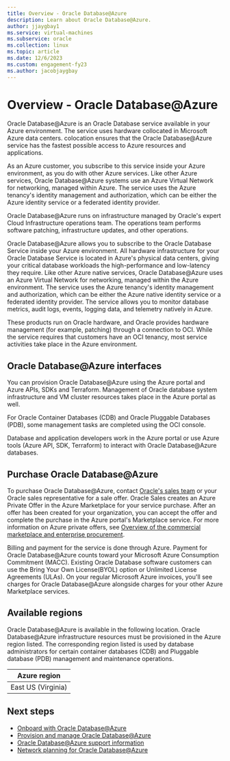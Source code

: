 ```yaml
---
title: Overview - Oracle Database@Azure 
description: Learn about Oracle Database@Azure.
author: jjaygbay1
ms.service: virtual-machines
ms.subservice: oracle
ms.collection: linux
ms.topic: article
ms.date: 12/6/2023
ms.custom: engagement-fy23
ms.author: jacobjaygbay
---
```



# Overview - Oracle Database@Azure 

Oracle Database@Azure is an Oracle Database service available in your Azure environment. The service uses hardware collocated in Microsoft Azure data centers. colocation ensures that the Oracle Database@Azure service has the fastest possible access to Azure resources and applications.

As an Azure customer, you subscribe to this service inside your Azure environment, as you do with other Azure services. Like other Azure services, Oracle Database@Azure systems use an Azure Virtual Network  for networking, managed within Azure. The service uses the Azure tenancy's identity management and authorization, which can be either the Azure identity service or a federated identity provider.

Oracle Database@Azure runs on infrastructure managed by Oracle's expert Cloud Infrastructure operations team. The operations team performs software patching, infrastructure updates, and other operations.

Oracle Database@Azure allows you to subscribe to the Oracle Database Service inside your Azure environment. All hardware infrastructure for your Oracle Database Service is located in Azure's physical data centers, giving your critical database workloads the high-performance and low-latency they require. Like other Azure native services, Oracle Database@Azure uses an Azure Virtual Network for networking, managed within the Azure environment. The service uses the Azure tenancy's identity management and authorization, which can be either the Azure native identity service or a federated identity provider. The service allows you to monitor database metrics, audit logs, events, logging data, and telemetry natively in Azure.

These products run on Oracle hardware, and Oracle provides hardware management (for example, patching) through a connection to OCI. While the service requires that customers have an OCI tenancy, most service activities take place in the Azure environment.

## Oracle Database@Azure interfaces 

You can provision Oracle Database@Azure using the Azure portal and Azure APIs, SDKs and Terraform. Management of Oracle database system infrastructure and VM cluster resources takes place in the Azure portal as well.

For Oracle Container Databases (CDB) and Oracle Pluggable Databases (PDB), some management tasks are completed using the OCI console.

Database and application developers work in the Azure portal or use Azure tools (Azure API, SDK, Terraform) to interact with Oracle Database@Azure databases.

## Purchase Oracle Database@Azure 

To purchase Oracle Database@Azure, contact [Oracle's sales team](https://www.oracle.com/corporate/contact/) or your Oracle sales representative for a sale offer. Oracle Sales creates an Azure Private Offer in the Azure Marketplace for your service purchase. After an offer has been created for your organization, you can accept the offer and complete the purchase in the Azure portal's Marketplace service. For more information on Azure private offers, see [Overview of the commercial marketplace and enterprise procurement](https://learn.microsoft.com/marketplace/procurement-overview).

Billing and payment for the service is done through Azure. Payment for Oracle Database@Azure counts toward your Microsoft Azure Consumption Commitment (MACC). Existing Oracle Database software customers can use the Bring Your Own License(BYOL) option or Unlimited License Agreements (ULAs). On your regular Microsoft Azure invoices, you'll see charges for Oracle Database@Azure alongside charges for your other Azure Marketplace services.

## Available regions

Oracle Database@Azure is available in the following location. Oracle Database@Azure infrastructure resources must be provisioned in the Azure region listed. The corresponding region listed is used by database administrators for certain container databases (CDB) and Pluggable database (PDB) management and maintenance operations.

|Azure region|
|------------|
|East US (Virginia)|


## Next steps
 
- [Onboard with Oracle Database@Azure](onboard-oracle-database.md)
- [Provision and manage Oracle Database@Azure](provision-oracle-database.md)
- [Oracle Database@Azure support information](oracle-database-support.md)
- [Network planning for Oracle Database@Azure](oracle-database-network-plan.md)